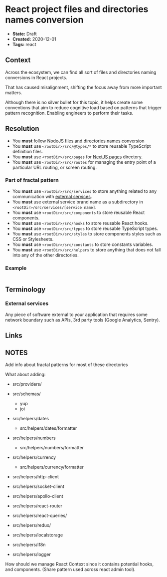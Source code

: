 # React project files and directories names conversion

* **State:** Draft
* **Created:** 2020-12-01
* **Tags:** react

## Context

Across the ecosystem, we can find all sort of files and directories naming
conversions in React projects.

That has caused misalignment, shifting the focus away from more important
matters.

Although there is no silver bullet for this topic, it helps create some
conventions that aim to reduce cognitive load based on patterns that trigger
pattern recognition. Enabling engineers to perform their tasks.

## Resolution

* You **must** follow [NodeJS files and directories names conversion](./../3122196229/README.md)
* You **must** use `<rootDir>/src/@types/*` to store reusable TypeScript
  definition files.
* You **must** use `<rootDir>/src/pages` for [NextJS pages](https://nextjs.org/docs/basic-features/pages)
  directory.
* You **must** use `<rootDir>/src/routes` for managing the entry point of a
  particular URL routing, or screen routing.

### Part of fractal pattern

* You **must** use `<rootDir>/src/services` to store anything
  related to any communication with [external services](#external-services).
* You **must** use external service brand name as a subdirectory in
  `<rootDir>/src/services/[service name]`.
* You **must** use `<rootDir>/src/components` to store reusable React
  components.
* You **must** use `<rootDir>/src/hooks` to store reusable React
  hooks.
* You **must** use `<rootDir>/src/types` to store reusable TypeScript types.
* You **must** use `<rootDir>/src/styles` to store components styles such as
  CSS or Stylesheets.
* You **must** use `<rootDir>/src/constants` to store constants variables.
* You **must** use `<rootDir>/src/helpers` to store anything that does not
  fall into any of the other directories.

### Example

```text

```

## Terminology

### External services

Any piece of software external to your application that requires some network
boundary such as APIs, 3rd party tools (Google Analytics, Sentry).

## Links

## NOTES

Add info about fractal patterns for most of these directories

What about adding:

* src/providers/

* src/schemas/
  * yup
  * joi
* src/helpers/dates
  * src/helpers/dates/formatter
* src/helpers/numbers
  * src/helpers/numbers/formatter
* src/helpers/currency
  * src/helpers/currency/formatter

* src/helpers/http-client
* src/helpers/socket-client
* src/helpers/apollo-client

* src/helpers/react-router
* src/helpers/react-queries/
* src/helpers/redux/
* src/helpers/localstorage
* src/helpers/i18n
* src/helpers/logger

How should we manage React Context since it contains potential hooks, and
components. (Share pattern used across react admin tool).

